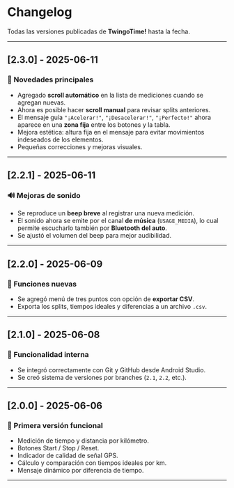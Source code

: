 # Changelog

Todas las versiones publicadas de **TwingoTime!** hasta la fecha.

---

## [2.3.0] - 2025-06-11
### 🚀 Novedades principales
- Agregado **scroll automático** en la lista de mediciones cuando se agregan nuevas.
- Ahora es posible hacer **scroll manual** para revisar splits anteriores.
- El mensaje guía `"¡Acelerar!"`, `"¡Desacelerar!"`, `"¡Perfecto!"` ahora aparece en una **zona fija** entre los botones y la tabla.
- Mejora estética: altura fija en el mensaje para evitar movimientos indeseados de los elementos.
- Pequeñas correcciones y mejoras visuales.

---

## [2.2.1] - 2025-06-11
### 🔊 Mejoras de sonido
- Se reproduce un **beep breve** al registrar una nueva medición.
- El sonido ahora se emite por el canal **de música** (`USAGE_MEDIA`), lo cual permite escucharlo también por **Bluetooth del auto**.
- Se ajustó el volumen del beep para mejor audibilidad.

---

## [2.2.0] - 2025-06-09
### 🧭 Funciones nuevas
- Se agregó menú de tres puntos con opción de **exportar CSV**.
- Exporta los splits, tiempos ideales y diferencias a un archivo `.csv`.

---

## [2.1.0] - 2025-06-08
### 🧪 Funcionalidad interna
- Se integró correctamente con Git y GitHub desde Android Studio.
- Se creó sistema de versiones por branches (`2.1`, `2.2`, etc.).

---

## [2.0.0] - 2025-06-06
### 🎉 Primera versión funcional
- Medición de tiempo y distancia por kilómetro.
- Botones Start / Stop / Reset.
- Indicador de calidad de señal GPS.
- Cálculo y comparación con tiempos ideales por km.
- Mensaje dinámico por diferencia de tiempo.

---

